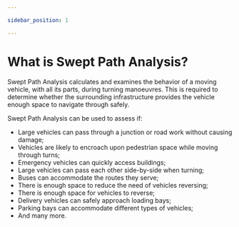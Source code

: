 ```yaml
---

sidebar_position: 1

---
```

# What is Swept Path Analysis?

Swept Path Analysis calculates and examines the behavior of a moving vehicle, with all its parts, during turning manoeuvres. This is required to determine whether the surrounding infrastructure provides the vehicle enough space to navigate through safely.

Swept Path Analysis can be used to assess if:

- Large vehicles can pass through a junction or road work without causing damage;
- Vehicles are likely to encroach upon pedestrian space while moving through turns;
- Emergency vehicles can quickly access buildings;
- Large vehicles can pass each other side-by-side when turning;
- Buses can accommodate the routes they serve;
- There is enough space to reduce the need of vehicles reversing;
- There is enough space for vehicles to reverse;
- Delivery vehicles can safely approach loading bays;
- Parking bays can accommodate different types of vehicles;
- And many more.
